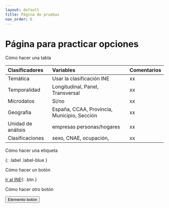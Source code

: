 ```yaml
---
layout: default
title: Página de pruebas
nav_order: 6
---
```


# Página para practicar opciones


Cómo hacer una tabla

| Clasificadores       | Variables        | Comentarios |
|:-------------|:------------------|:------|
| Temática           | Usar la clasificación INE          | xx  |
| Temporalidad       | Longitudinal, Panel, Transversal   | xx  |
| Microdatos         | Si/no                              | xx   |
| Geografía          | España, CCAA, Provincia, Municipio, Sección | xx  |
| Unidad de análisis | empresas personas/hogares          | xx |
| Clasificaciones    | sexo, CNAE, ocupación,             | xx  |


Cómo hacer una etiqueta

{: .label .label-blue }

Cómo hacer un botón

[Ir al INE](http://ine.es/){: .btn }


Cómo hacer otro botón

<button type="button" name="Botón" class="btn">Elemento botón</button>


